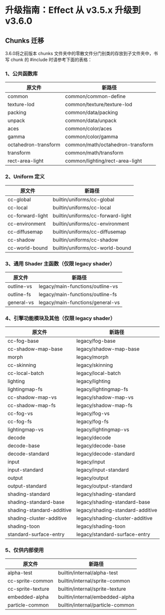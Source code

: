 # 升级指南：Effect 从 v3.5.x 升级到 v3.6.0

## Chunks 迁移

3.6.0将之前版本 chunks 文件夹中的零散文件分门别类的存放到子文件夹中，书写 chunk 的 #include 时请参考下面的表格：

### 1、公共函数库

| 原文件               | 新路径                           |
| -------------------- | -------------------------------- |
| common               | common/common-define             |
| texture-lod          | common/texture/texture-lod       |
| packing              | common/data/packing              |
| unpack               | common/data/unpack               |
| aces                 | common/color/aces                |
| gamma                | common/color/gamma               |
| octahedron-transform | common/math/octahedron-transform |
| transform            | common/math/transform            |
| rect-area-light      | common/lighting/rect-area-light  |

### 2、Uniform 定义

| 原文件           | 新路径                            |
| ---------------- | --------------------------------- |
| cc-global        | builtin/uniforms/cc-global        |
| cc-local         | builtin/uniforms/cc-local         |
| cc-forward-light | builtin/uniforms/cc-forward-light |
| cc-environment   | builtin/uniforms/cc-environment   |
| cc-diffusemap    | builtin/uniforms/cc-diffusemap    |
| cc-shadow        | builtin/uniforms/cc-shadow        |
| cc-world-bound   | builtin/uniforms/cc-world-bound   |

### 3、通用 Shader 主函数（仅限 legacy shader）

| 原文件     | 新路径                           |
| ---------- | -------------------------------- |
| outline-vs | legacy/main-functions/outline-vs |
| outline-fs | legacy/main-functions/outline-fs |
| general-vs | legacy/main-functions/general-vs |

### 4、引擎功能模块及其他（仅限 legacy shader）

| 原文件                    | 新路径                           |
| ------------------------- | -------------------------------- |
| cc-fog-base               | legacy/fog-base                  |
| cc-shadow-map-base        | legacy/shadow-map-base           |
| morph                     | legacy/morph                     |
| cc-skinning               | legacy/skinning                  |
| cc-local-batch            | legacy/local-batch               |
| lighting                  | legacy/lighting                  |
| lightingmap-fs            | legacy/lightingmap-fs            |
| cc-shadow-map-vs          | legacy/shadow-map-vs             |
| cc-shadow-map-fs          | legacy/shadow-map-fs             |
| cc-fog-vs                 | legacy/fog-vs                    |
| cc-fog-fs                 | legacy/fog-fs                    |
| lightingmap-vs            | legacy/lightingmap-vs            |
| decode                    | legacy/decode                    |
| decode-base               | legacy/decode-base               |
| decode-standard           | legacy/decode-standard           |
| input                     | legacy/input                     |
| input-standard            | legacy/input-standard            |
| output                    | legacy/output                    |
| output-standard           | legacy/output-standard           |
| shading-standard          | legacy/shading-standard          |
| shading-standard-base     | legacy/shading-standard-base     |
| shading-standard-additive | legacy/shading-standard-additive |
| shading-cluster-additive  | legacy/shading-cluster-additive  |
| shading-toon              | legacy/shading-toon              |
| standard-surface-entry    | legacy/standard-surface-entry    |

### 5、仅供内部使用

| 原文件            | 新路径                           |
| ----------------- | -------------------------------- |
| alpha-test        | builtin/internal/alpha-test      |
| cc-sprite-common  | builtin/internal/sprite-common   |
| cc-sprite-texture | builtin/internal/sprite-texture  |
| embedded-alpha    | builtin/internal/embedded-alpha  |
| particle-common   | builtin/internal/particle-common |

